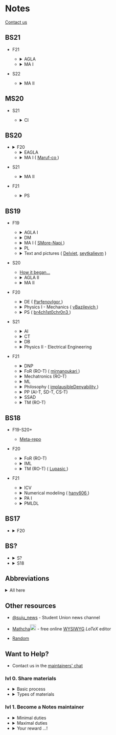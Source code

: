 # Notes

[Contact us](#want-to-help)

## BS21
* F21

    * <details> <summary> AGLA </summary>

        * [Playlist](https://youtube.com/playlist?list=PLtFS7FHavVl8l4q7Z_ja2ajzr4pRGGvYZ)
    </details>

    * <details> <summary> MA I </summary>

        * [Solutions](https://www.mathcha.io/editor/kZ74DHn3TV4FNZIB5PDgqUvwDekuKwzLwQHNrVZr5)<img src="https://cdn.mathcha.io/resources/logo.png" width="20" title="Mathcha">
    </details>

* S22

    * <details> <summary> MA II </summary>

        * Probable Assignments - see materials of previous BS
        * [Solutions](https://www.mathcha.io/editor/z8JN2SMVfGXS9MH7K9y8Js3GE9NeI4W3O6KhNXLLxP)<img src="https://cdn.mathcha.io/resources/logo.png" width="20" title="Mathcha">
    </details>


## MS20
* S21

    * <details> <summary> CI </summary>

        * [Playlist](https://youtu.be/YB-Pm6dPR7s)
    </details>

## BS20
* <details> <summary> F20 </summary>

    * <details> <summary> Calculus I ( <a href=https://github.com/RamilDautov)> RamilDautov </a>) </summary>

        * [Materials](https://drive.google.com/drive/folders/1dY7DyV1RA9Fsk4RrFUzYEbxIgd1tpwbx?usp=sharing)
        * [Playlist](https://youtube.com/playlist?list=PLUI4rqPAsSEbzrpqphMWQ06p70RtXRDwR)
    </details>

    * <details> <summary> EAGLA </summary>

        * [Playlist](https://youtube.com/playlist?list=PLtFS7FHavVl-VXiod2y_fZTAVClyEXB-0)
    </details>

    * <details> <summary> MA I ( <a href=https://github.com/Maruf-co)> Maruf-co </a>) </summary>

        * [Materials](https://drive.google.com/drive/folders/1mcCxkTXMLXvJQyKQhDyTsV3u95lbFLCf?usp=sharing)
        * [Playlist](https://www.youtube.com/playlist?list=PLUI4rqPAsSEa5OGnDRhGTRuznzkcAJUpv)
    
* S21

    * <details> <summary> MA II </summary>

        * [Materials](https://drive.google.com/drive/folders/1Tym4rFAEshjQhvDPenvpvyFgvOmV0Qo1?usp=sharing)
        * [Playlist](https://youtube.com/playlist?list=PLB6s35Ya4Pap_gvxY2TTxZmyZ6VluPGgQ)
* F21

    * <details> <summary> PS </summary>

        * [Materials](https://drive.google.com/drive/folders/1u7DMAik2yaQYIOvQ_Kbxaxa6ndWL9E8G?usp=sharing)
        * [Playlist](https://youtube.com/playlist?list=PLDtVwbUDS3Wlj5KY-HO0nM-BJixae64bX)


## BS19
* F19
    * <details> <summary> AGLA I </summary>

        * [Materials](https://drive.google.com/drive/folders/1PfvdriF5lO0bA-6tFckQlBx18dd2yI7s?usp=sharing)
    </details>

    * <details> <summary> DM </summary>

        * [Materials](https://drive.google.com/drive/folders/1EO_7EBNVICSLRz3lw-PCUOMMla7f7nQA?usp=sharing)
    </details>

    * <details> <summary> MA I ( <a href=https://github.com/SMore-Napi> SMore-Napi </a>) </summary>

        * [Materials](https://drive.google.com/drive/folders/1FE7ZpD2TBKQRm3GY8fu8rMLBq1TqIIs7?usp=sharing)
    </details>

    * <details> <summary> PL </summary>

        * [Materials](https://drive.google.com/drive/folders/15obxaQVzCoCPdgL8a0Ox0Mvq_9oslLf6?usp=sharing)
    </details>

    * <details> <summary> Text and pictures ( <a href=https://github.com/Delviet> Delviet</a>, <a href=https://github.com/seytkalievm>seytkalievm</a> ) </summary>

        * [@b19lectut](http://t.me/b19lectut)
* S20

    * [How it began...](https://docs.google.com/spreadsheets/d/114FePEEj6Nrr9K4X5I8PyBfSbxn8VSk_O3lbiuxyC7M/edit?usp=sharing)

    </details>

    * <details> <summary> AGLA II </summary>

        * [Materials](https://drive.google.com/drive/folders/1p4472WLNddEza9TlJh7N285x6ogDQFEo?usp=sharing)
    </details>

    * <details> <summary> MA II </summary>

        * [Materials](https://drive.google.com/drive/folders/1lnqasIlQeh6MqU_ZFAeM-iMY_Ays3lZn?usp=sharing)
        * [Playlist](https://www.youtube.com/playlist?list=PLUI4rqPAsSEag1Wc9ohTtmZkovLuZMAEG)
* F20

    * <details> <summary> DE ( <a href=https://github.com/ParfenovIgor)> ParfenovIgor </a>) </summary>

        * [Materials](https://drive.google.com/drive/folders/1eRpXYHxxzr3VnzggUzAnNlFxEZzPhU8-?usp=sharing)
    </details>

    * <details> <summary> Physics I - Mechanics ( <a href=https://github.com/vBazilevich)> vBazilevich </a>) </summary>

        * [Materials](https://drive.google.com/drive/folders/1944F88l5Q4IASBIfb9EjeJSst68QBkkY?usp=sharing)
        * [Playlist](https://www.youtube.com/playlist?list=PLNh4MTycRwFC3nc0sv_0--T7OuLHxMkMK)
    </details>

    * <details> <summary> PS ( <a href=https://github.com/br4ch1st0chr0n3)> br4ch1st0chr0n3 </a>) </summary>

        * [Materials](https://drive.google.com/drive/folders/1AsRhU_FxUbyklH1D9wR5NLjcBPnf_Ld4?usp=sharing)
        * [Playlist](https://www.youtube.com/playlist?list=PLUI4rqPAsSEbWP1ov_FFfnPWZujSzF7jV)
* S21

    * <details> <summary> AI </summary>

        * [Playlist](https://youtube.com/playlist?list=PLB6s35Ya4Paovn_wKttoAg3IrHTZSPMjy)
    </details>
    
    * <details> <summary> CT </summary>

        * [Materials](https://drive.google.com/drive/folders/1fkxnvpBowT61iej6w15-3OeI_RPukGSE?usp=sharing)
        * [Repo](https://github.com/SergeiSa/Control-Theory-Slides-Spring-2021)
    </details>

    * <details> <summary> DB </summary>

        * [Materials](https://drive.google.com/drive/folders/1uiA06foyWJMMO7bjBMg4ER1OOOQz0dwD?usp=sharing)
        * [Playlist](https://youtube.com/playlist?list=PLB6s35Ya4ParNWZqsxD-j6MzP9nf7pV7t)
    </details>

    * <details> <summary> Physics II - Electrical Engineering </summary>

        * [Materials](https://drive.google.com/drive/folders/1MW2yzolVjqBX5qgSgpH0jviJmMehRsMx?usp=sharing)
* F21

    * <details> <summary> DNP </summary>

        * [Materials](https://drive.google.com/drive/folders/14Zy1w1O0XSmjfU8XOV32m2-uMRUJQVTG?usp=sharing)
    </details>

    * <details> <summary> FoR (RO-T) ( <a href=https://github.com/mirnanoukari> mirnanoukari </a>) </summary>

        * [Materials](https://github.com/br4ch1st0chr0n3/F21FoR)
        * [Assignments](https://github.com/mirnanoukari/FoR). Check Lab slides to install and run ROS lab
    </details>

    * <details> <summary> Mechatronics (RO-T) </summary>

        * [Materials](https://drive.google.com/drive/folders/1kCXXRrFo42oLzol7IgS1lzIbvblL9N-x?usp=sharing)
        * [Playlist](https://youtube.com/playlist?list=PLNh4MTycRwFB3b_Bd6XZIUu8RXOm3GXBW)
    </details>

    * <details> <summary> ML </summary>

        * [Materials](https://drive.google.com/drive/folders/1E6JHoA1fTWveVDAx27Q4qoedlZHA_Ump?usp=sharing)
        * Professor Khan highly recommended lab attendance
        * [Playlist](https://youtube.com/playlist?list=PLJHon32ieRbI8rwg3K9mdUfiBfSaeFreb) Best practices in Training Neural Networks
        * [Playlist](https://youtube.com/playlist?list=PLDtVwbUDS3WnlwDgpHnPVUvwDrjHNkRVh) Lectures
    </details>

    * <details> <summary> Philosophy ( <a href=https://github.com/implausibleDenyability)> implausibleDenyability </a>) </summary>

        * [Notes](https://orchid-creature-596.notion.site/Philosophy-cbd3fcb9b2984d3b93a6af48aef7f797)
    </details>

    * <details> <summary> PP (AI-T, SD-T, CS-T) </summary>

        * [Materials](https://github.com/ParfenovIgor/F21-Programming-Paradigms-Y-3)
        * [Labs and Assignments](https://github.com/SMore-Napi/PP_Innopolis)
    </details>

    * <details> <summary> SSAD </summary>

        * [Materials](https://drive.google.com/drive/folders/1kqhm1EKLcxxMUERUn7BhRtaV4yEWdp86?usp=sharing)
        * [Repo](https://github.com/yegor256/ssd16)
    </details>

    * <details> <summary> TM (RO-T) </summary>

        * [Materials](https://drive.google.com/drive/folders/1XCHrFHR_gR_kGcduNOUu9F1I9IaI1bME?usp=sharing)
        * [Playlist](https://youtube.com/playlist?list=PLtFS7FHavVl_DAnHFNvqVZMaEPHdYuhH6)
        * [Notes](https://www.mathcha.io/editor/D0kgysy7UqlHl4FW5YKO1IxK6nOdsENj9NPtoM1x2e)<img src="https://cdn.mathcha.io/resources/logo.png" width="20" title="hover text">

## BS18
* F19-S20+

    * [Meta-repo](https://github.com/hany606/University-Courses-Repositories)

* F20

    * <details> <summary> FoR (RO-T) </summary>

        * [Materials](https://github.com/hany606/Introduction-to-Manipulators-FoR_Fall20IU)

    * <details> <summary> IML </summary>

        * [Materials](https://github.com/hany606/Introduction-to-Machine-Learning-IML_Fall20IU)

    * <details> <summary> TM (RO-T) ( <a href=https://github.com/Lupasic)> Lupasic </a>) </summary>

        * [Playlist](https://youtube.com/playlist?list=PLtFS7FHavVl8QCCHHN75k1RuBV8Ch7l5K) Labs
        * [Materials](https://github.com/hany606/TM_Fall20IU)

* F21

    * <details> <summary> ICV </summary>

        * [Materials](https://github.com/hany606/ICV_Fall21IU)

    * <details> <summary> Numerical modeling ( <a href=https://github.com/hany606)> hany606 </a>) </summary>

        * [Materials](https://github.com/hany606/NM_Fall21IU)

    * <details> <summary> PA I </summary>

        * [Materials](https://github.com/hany606/PAI_Fall21IU)

    * <details> <summary> PMLDL </summary>

        * [Materials](https://github.com/hany606/PMLDL_Fall21IU)



## BS17
* <details> <summary> F20 </summary>

    * <details> <summary> Contact-Aware Control (RO-T) </summary>

        * [Materials](https://github.com/SergeiSa/Contact-Aware-Control-Slides-Fall-2020)
    </details>


## BS?

* <details> <summary> S? </summary>

    * <details> <summary> ML </summary>

        * [Materials](https://github.com/yandexdataschool/MLatImperial2018)
    </details>

* <details> <summary> S18 </summary>

    * <details> <summary> CA </summary>

        * [wiki](https://github.com/InnopolisStudents/wiki/tree/master/computer_architecture)
    </details>


## Abbreviations
<details> <summary> All here </summary>

* **AGLA** - Analytical Geometry & Linear Algebra
* **AI** - Artificial Intelligence
* **CA** - Computer Architecture
* **CI** - Computational Intelligence
* **CS** - Cybersecurity
* **CT** - Control Theory
* **DB** - Databases
* **DE** - Differential Equations
* **DM** - Discrete Math
* **DNP** - Distributed and Network Programming
* **EAGLA** - Essential AGLA
* **FoR** - Fundamentals of Robotics
* **ICV** - Introduction to Computer Vision
* **IML** - Introduction to ML
* **MA** - Mathematical Analysis
* **ML** - Machine Learning
* **PAI** - Practical AI
* **PL** - Philosophy (Logic)
* **PMLDL** - Practical Machine Learning and Deep Learning
* **PP** - Programming Paradigms
* **PS** - Probability & Statistics
* **SD** - Software Development
* **SSAD** - Software Systems Analysis and Development
* **TM** - Theoretical Mechanics
* **TrackName-T** - specific to TrackName track
</details>

## Other resources
* [@suiu_news](https://t.me/suiu_news) - Student Union news channel

* [Mathcha](https://www.mathcha.io/)<img src="https://cdn.mathcha.io/resources/logo.png" width="20" title="Mathcha"> - free online [WYSIWYG](https://youtu.be/OurIS30Fi_A) *LaTeX* editor

* [Random](./Random.md)

## Want to Help?

* Contact us in the [maintainers' chat](https://t.me/+zS_RREMuRMUzMDQy)

### lvl 0. Share materials

* <details> <summary> Basic process </summary>

    * Select a technical course. Other courses are also OK, but they can usually be studied "online" during a semester.
    * Ask course instructors for permission to share their materials unless the instructors have left the university or the course was taught 2+ years ago.
    * Send your file(s) to [maintainers](#want-to-help).
        * Send a folder as a `.zip` (`.tar`, `.7z`, etc.) archive.
        * Send a single file as-is.
        * A repository (or a playlist) can be shared as a link ([example](https://github.com/ParfenovIgor/F21-Programming-Paradigms-Y-3)).
        * We'll create a new playlist for your videos and let you upload them
    * If you'd like, tell maintainers, and we will add your name to this `README.md` file. People should know their heroes!
        * If you have contributed several courses, you can select among them a place for your username.
    * Keep contributing as much as possible allowed materials for more courses!

* <details> <summary> Types of materials </summary>
    
    * Slides
    * Video records (e.g., with your camera during a lecture or your own tutorials)
    * Assignment / HW / Exam / Test problems and solutions
    * Cheatsheets


### lvl 1. Become a Notes maintainer

* <details> <summary> Minimal duties </summary>

    * Collect and share with maintainers all allowed remaining (not yet shared) course materials for at least one of your semesters. 
    * Only math-related subjects will be counted!

* <details> <summary> Maximal duties </summary>

    * All minimal duties +
    * Stay in the maintainers' chat and ping maintainers on new materials if they're not uploaded asap
    * Tell (younger Bach) students about Notes and encourage them to contribute
    * Collect materials from your course and younger
    * Find 1+ maintainers from fresher Bach before your 4th year
    * Upload new files to Notes' GDrive
    * Share your nice academic works with others and study well
    * etc.

* <details> <summary> Your reward ...! </summary>

    * become a member of `Inno-Notes` organization!
    * After you have completed your minimal duties, contact [maintainers](#want-to-help) and tell your github username.
    * We'll check your contribution history and decide.
    * Don't forget to accept an invitation on GitHub and change [organization visibility](https://github.com/orgs/Inno-Notes/people) to Public after you become a contributor!
